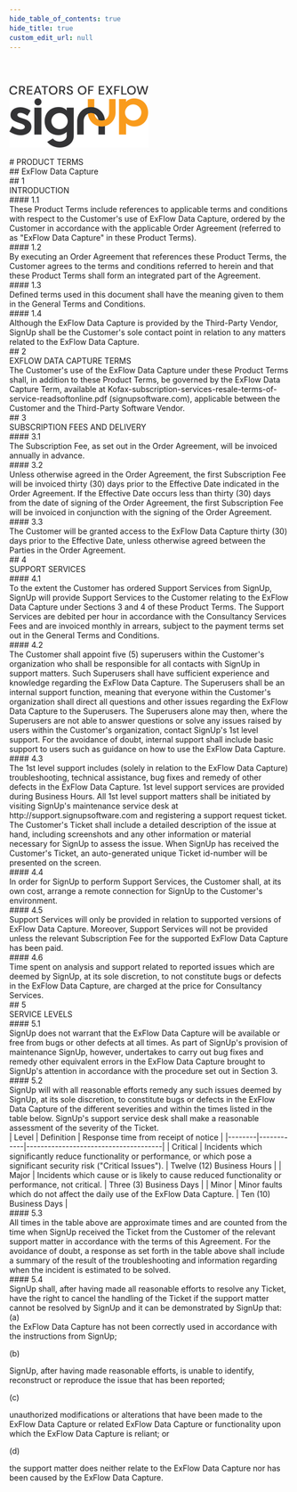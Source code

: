```yaml
---
hide_table_of_contents: true
hide_title: true
custom_edit_url: null
---
```

<div class="agreement-doc">
<br/><br/>

![SignUp Software](./img/signup_logo_black.png)

<div class="paragraph-big">
# PRODUCT TERMS
</div>
<div class="paragraph-fancy">
## ExFlow Data Capture
</div>

<div class="paragraph-medium">
## 1<div class="paragraph-medium-text">INTRODUCTION</div>
</div>
<div class="paragraph">
#### 1.1<div class="paragraph-text">These Product Terms include references to applicable terms and conditions with respect to the Customer's use of ExFlow Data Capture, ordered by the Customer in accordance with the applicable Order Agreement (referred to as "ExFlow Data Capture" in these Product Terms). </div>
</div>

<div class="paragraph">
#### 1.2<div class="paragraph-text">By executing an Order Agreement that references these Product Terms, the Customer agrees to the terms and conditions referred to herein and that these Product Terms shall form an integrated part of the Agreement. </div>
</div>

<div class="paragraph">
#### 1.3<div class="paragraph-text">Defined terms used in this document shall have the meaning given to them in the General Terms and Conditions.</div>
</div>

<div class="paragraph">
#### 1.4<div class="paragraph-text">Although the ExFlow Data Capture is provided by the Third-Party Vendor, SignUp shall be the Customer's sole contact point in relation to any matters related to the ExFlow Data Capture. </div>
</div>

<div class="paragraph-medium">
## 2<div class="paragraph-medium-text">EXFLOW DATA CAPTURE TERMS</div>
</div>
<div class="paragraph-indent">
The Customer's use of the ExFlow Data Capture under these Product Terms shall, in addition to these Product Terms, be governed by the ExFlow Data Capture Term, available at Kofax-subscription-services-resale-terms-of-service-readsoftonline.pdf (signupsoftware.com), applicable between the Customer and the Third-Party Software Vendor. 
</div>

<div class="paragraph-medium">
## 3<div class="paragraph-medium-text">SUBSCRIPTION FEES AND DELIVERY</div>
</div>
<div class="paragraph">
#### 3.1<div class="paragraph-text">The Subscription Fee, as set out in the Order Agreement, will be invoiced annually in advance. </div>
</div>

<div class="paragraph">
#### 3.2<div class="paragraph-text">Unless otherwise agreed in the Order Agreement, the first Subscription Fee will be invoiced thirty (30) days prior to the Effective Date indicated in the Order Agreement. If the Effective Date occurs less than thirty (30) days from the date of signing of the Order Agreement, the first Subscription Fee will be invoiced in conjunction with the signing of the Order Agreement.</div>
</div>

<div class="paragraph">
#### 3.3<div class="paragraph-text">The Customer will be granted access to the ExFlow Data Capture thirty (30) days prior to the Effective Date, unless otherwise agreed between the Parties in the Order Agreement. </div>
</div>

<div class="paragraph-medium">
## 4<div class="paragraph-medium-text">SUPPORT SERVICES</div>
</div>
<div class="paragraph">
#### 4.1<div class="paragraph-text">To the extent the Customer has ordered Support Services from SignUp, SignUp will provide Support Services to the Customer relating to the ExFlow Data Capture under Sections 3 and 4 of these Product Terms. The Support Services are debited per hour in accordance with the Consultancy Services Fees and are invoiced monthly in arrears, subject to the payment terms set out in the General Terms and Conditions. </div>
</div>

<div class="paragraph">
#### 4.2<div class="paragraph-text">The Customer shall appoint five (5) superusers within the Customer's organization who shall be responsible for all contacts with SignUp in support matters. Such Superusers shall have sufficient experience and knowledge regarding the ExFlow Data Capture. The Superusers shall be an internal support function, meaning that everyone within the Customer's organization shall direct all questions and other issues regarding the ExFlow Data Capture to the Superusers. The Superusers alone may then, where the Superusers are not able to answer questions or solve any issues raised by users within the Customer's organization, contact SignUp's 1st level support. For the avoidance of doubt, internal support shall include basic support to users such as guidance on how to use the ExFlow Data Capture.</div>
</div>

<div class="paragraph">
#### 4.3<div class="paragraph-text">The 1st level support includes (solely in relation to the ExFlow Data Capture) troubleshooting, technical assistance, bug fixes and remedy of other defects in the ExFlow Data Capture. 1st level support services are provided during Business Hours. All 1st level support matters shall be initiated by visiting SignUp's maintenance service desk at http://support.signupsoftware.com and registering a support request ticket. The Customer's Ticket shall include a detailed description of the issue at hand, including screenshots and any other information or material necessary for SignUp to assess the issue. When SignUp has received the Customer's Ticket, an auto-generated unique Ticket id-number will be presented on the screen.</div>
</div>

<div class="paragraph">
#### 4.4<div class="paragraph-text">In order for SignUp to perform Support Services, the Customer shall, at its own cost, arrange a remote connection for SignUp to the Customer's environment.</div>
</div>

<div class="paragraph">
#### 4.5<div class="paragraph-text">Support Services will only be provided in relation to supported versions of ExFlow Data Capture. Moreover, Support Services will not be provided unless the relevant Subscription Fee for the supported ExFlow Data Capture has been paid. </div>
</div>

<div class="paragraph">
#### 4.6<div class="paragraph-text">Time spent on analysis and support related to reported issues which are deemed by SignUp, at its sole discretion, to not constitute bugs or defects in the ExFlow Data Capture, are charged at the price for Consultancy Services. </div>
</div>

<div class="paragraph-medium">
## 5<div class="paragraph-medium-text">SERVICE LEVELS</div>
</div>
<div class="paragraph">
#### 5.1<div class="paragraph-text">SignUp does not warrant that the ExFlow Data Capture will be available or free from bugs or other defects at all times. As part of SignUp's provision of maintenance SignUp, however, undertakes to carry out bug fixes and remedy other equivalent errors in the ExFlow Data Capture brought to SignUp's attention in accordance with the procedure set out in Section 3. </div>
</div>

<div class="paragraph">
#### 5.2<div class="paragraph-text">SignUp will with all reasonable efforts remedy any such issues deemed by SignUp, at its sole discretion, to constitute bugs or defects in the ExFlow Data Capture of the different severities and within the times listed in the table below. SignUp's support service desk shall make a reasonable assessment of the severity of the Ticket.</div>
</div>
<div class="agreement-table">
| Level  | Definition | Response time from receipt of notice |
|--------|------------|--------------------------------------|
| Critical | Incidents which significantly reduce functionality or performance, or which pose a significant security risk ("Critical Issues"). | Twelve (12) Business Hours |
| Major | Incidents which cause or is likely to cause reduced functionality or performance, not critical. | Three (3) Business Days |
| Minor | Minor faults which do not affect the daily use of the ExFlow Data Capture. | Ten (10) Business Days |
</div>

<div class="paragraph">
#### 5.3<div class="paragraph-text">All times in the table above are approximate times and are counted from the time when SignUp received the Ticket from the Customer of the relevant support matter in accordance with the terms of this Agreement. For the avoidance of doubt, a response as set forth in the table above shall include a summary of the result of the troubleshooting and information regarding when the incident is estimated to be solved.</div>
</div>

<div class="paragraph">
#### 5.4<div class="paragraph-text">SignUp shall, after having made all reasonable efforts to resolve any Ticket, have the right to cancel the handling of the Ticket if the support matter cannot be resolved by SignUp and it can be demonstrated by SignUp that:</div>
</div>
<div class="list-normal-roman">
(a)<div class="paragraph-text">the ExFlow Data Capture has not been correctly used in accordance with the instructions from SignUp;</div>

(b)<div class="paragraph-text">SignUp, after having made reasonable efforts, is unable to identify, reconstruct or reproduce the issue that has been reported;</div>

(c)<div class="paragraph-text">unauthorized modifications or alterations that have been made to the ExFlow Data Capture or related ExFlow Data Capture or functionality upon which the ExFlow Data Capture is reliant; or</div>

(d)<div class="paragraph-text">the support matter does neither relate to the ExFlow Data Capture nor has been caused by the ExFlow Data Capture.</div>

</div>

</div>
 